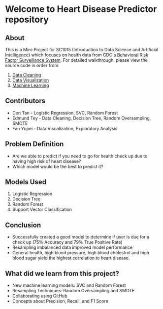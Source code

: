 # Welcome to Heart Disease Predictor repository

## About

This is a Mini-Project for SC1015 (Introduction to Data Science and Artificial Intelligence) which focuses on health data from [CDC's Behavioral Risk Factor Surveillance System](https://www.cdc.gov/brfss/annual_data/annual_2019.html). For detailed walkthrough, please view the source code in order from:

1. [Data Cleaning](https://github.com/crockie/SC1015-Mini-Project/blob/main/Data%20Cleaning.ipynb)
2. [Data Visualization](https://github.com/crockie/SC1015-Mini-Project/blob/main/DATA%20visualization.ipynb)
3. [Machine Learning](https://github.com/crockie/SC1015-Mini-Project/blob/main/DSAIprojectML_V4.ipynb)
  
## Contributors

- Don Tan - Logistic Regression, SVC, Random Forest
- Edmund Tey - Data Cleaning, Decision Tree, Random Oversampling, SMOTE
- Fan Yupei - Data Visualization, Exploratory Analysis

## Problem Definition

- Are we able to predict if you need to go for health check up due to having high risk of heart disease?
- Which model would be the best to predict it?

## Models Used

1. Logistic Regression
2. Decision Tree
3. Random Forest
4. Support Vector Classification

## Conclusion

- Successfully created a good model to determine if user is due for a check up (75% Accuracy and 79% True Positive Rate)
- Resampling imbalanced data improved model performance
- General health, high blood pressure, high blood cholestrol and high blood sugar yield the highest correlation to heart disease.

## What did we learn from this project?

- New machine learning models: SVC and Random Forest
- Resampling Techniques: Random Oversampling and SMOTE
- Collaborating using GitHub
- Concepts about Precision, Recall, and F1 Score
